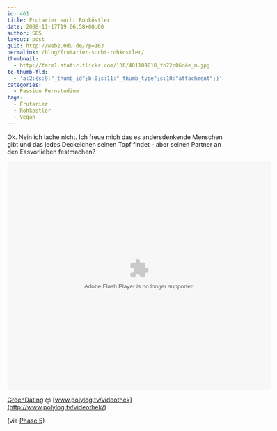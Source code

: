 ```yaml
---
id: 461
title: Frutarier sucht Rohköstler
date: 2008-11-17T19:06:58+00:00
author: SES
layout: post
guid: http://web2.0du.de/?p=163
permalink: /blog/frutarier-sucht-rohkostler/
thumbnail:
  - http://farm1.static.flickr.com/136/401109018_fb72c06d4e_m.jpg
tc-thumb-fld:
  - 'a:2:{s:9:"_thumb_id";b:0;s:11:"_thumb_type";s:10:"attachment";}'
categories:
  - Passion Fernstudium
tags:
  - Frutarier
  - Rohköstler
  - Vegan
---
```

Ok. Nein ich lache nicht. Ich freue mich das es andersdenkende Menschen gibt und das jedes Deckelchen seinen Topf findet - aber seinen Partner an den Essvorlieben festmachen?

<embed width="606" height="526" type="application/x-shockwave-flash" quality="best" scale="exactfit" src="http://www.polylog.tv/static/modVideocast/videoPlayer.swf" flashvars="v=http%3A%2F%2Fwww.polylog.tv%2Fstatic%2Fsites%2Fvideothek%2Fmedia%2FGreenDating.mp4.flv&#038;i=http://www.polylog.tv/static/sites/videothek/media/Ginster-sucht-Lotusblume-Green-Dating-im-Internet-.thema.jpg">
</embed>


[GreenDating](http://www.polylog.tv/videothek/videocast/16268/) @ [www.polylog.tv/videothek](http://www.polylog.tv/videothek/)

(via [Phase 5](http://www.phase-5.net/aus-dem-leben/frutarier-sucht-veganer-wenn-oekos-im-netz-nach-liebespartnern-suchen/))
